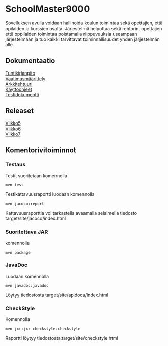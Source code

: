 # SchoolMaster9000

Sovelluksen avulla voidaan hallinoida koulun toimintaa sekä opettajien, että opilaiden ja kurssien osalta. Järjestelmä helpottaa sekä rehtorin, opettajien että oppilaiden toimintaa poistamalla riippuvuuksia useampaan järjestelmään ja tuo kaikki tarvittavat toiminnallisuudet yhden järjestelmän alle.

## Dokumentaatio
[Tuntikirjanpito](/dokumentaatio/tuntikirjanpito.md)  
[Vaatimusmäärittely](/dokumentaatio/vaatimusmaarittely.md)  
[Arkkitehtuuri](/dokumentaatio/arkkitehtuuri.md)  
[Käyttöohjeet](/dokumentaatio/instructions.md)  
[Testidokumentti](/dokumentaatio/testidokumentti.md)

## Releaset
[Viikko5](https://github.com/anttiollikkala/ot-harjoitustyo/releases/tag/v0.1)  
[Viikko6](https://github.com/anttiollikkala/ot-harjoitustyo/releases/tag/v0.2)  
[Viikko7](https://github.com/anttiollikkala/ot-harjoitustyo/releases/tag/v1.0)

## Komentorivitoiminnot

### Testaus

Testit suoritetaan komennolla
```
mvn test
```

Testikattavuusraportti luodaan komennolla

```
mvn jacoco:report
```
Kattavuusraporttia voi tarkastella avaamalla selaimella tiedosto target/site/jacoco/index.html

### Suoritettava JAR

komennolla
```
mvn package
```

### JavaDoc
Luodaan komennolla
```
mvn javadoc:javadoc
```
Löytyy tiedostosta target/site/apidocs/index.html

### CheckStyle
Komennolla
```
mvn jxr:jxr checkstyle:checkstyle
```
Raportti löytyy tiedostosta:target/site/checkstyle.html


